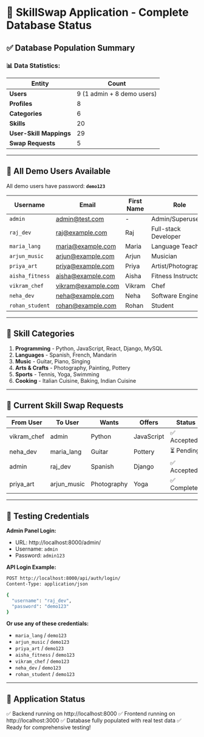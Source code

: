 # 🎉 SkillSwap Application - Complete Database Status

## ✅ Database Population Summary

### 📊 Data Statistics:
| Entity | Count |
|--------|-------|
| **Users** | 9 (1 admin + 8 demo users) |
| **Profiles** | 8 |
| **Categories** | 6 |
| **Skills** | 20 |
| **User-Skill Mappings** | 29 |
| **Swap Requests** | 5 |

---

## 👥 All Demo Users Available

All demo users have password: **`demo123`**

| Username | Email | First Name | Role |
|----------|-------|-----------|------|
| `admin` | admin@test.com | - | Admin/Superuser |
| `raj_dev` | raj@example.com | Raj | Full-stack Developer |
| `maria_lang` | maria@example.com | Maria | Language Teacher |
| `arjun_music` | arjun@example.com | Arjun | Musician |
| `priya_art` | priya@example.com | Priya | Artist/Photographer |
| `aisha_fitness` | aisha@example.com | Aisha | Fitness Instructor |
| `vikram_chef` | vikram@example.com | Vikram | Chef |
| `neha_dev` | neha@example.com | Neha | Software Engineer |
| `rohan_student` | rohan@example.com | Rohan | Student |

---

## 🎯 Skill Categories

1. **Programming** - Python, JavaScript, React, Django, MySQL
2. **Languages** - Spanish, French, Mandarin
3. **Music** - Guitar, Piano, Singing
4. **Arts & Crafts** - Photography, Painting, Pottery
5. **Sports** - Tennis, Yoga, Swimming
6. **Cooking** - Italian Cuisine, Baking, Indian Cuisine

---

## 🤝 Current Skill Swap Requests

| From User | To User | Wants | Offers | Status |
|-----------|---------|-------|--------|--------|
| vikram_chef | admin | Python | JavaScript | ✅ Accepted |
| neha_dev | maria_lang | Guitar | Pottery | ⏳ Pending |
| admin | raj_dev | Spanish | Django | ✅ Accepted |
| priya_art | arjun_music | Photography | Yoga | ✅ Completed |

---

## 🧪 Testing Credentials

**Admin Panel Login:**
- URL: http://localhost:8000/admin/
- Username: `admin`
- Password: `admin123`

**API Login Example:**
```bash
POST http://localhost:8000/api/auth/login/
Content-Type: application/json

{
  "username": "raj_dev",
  "password": "demo123"
}
```

**Or use any of these credentials:**
- `maria_lang` / `demo123`
- `arjun_music` / `demo123`
- `priya_art` / `demo123`
- `aisha_fitness` / `demo123`
- `vikram_chef` / `demo123`
- `neha_dev` / `demo123`
- `rohan_student` / `demo123`

---

## 🚀 Application Status

✅ Backend running on http://localhost:8000
✅ Frontend running on http://localhost:3000
✅ Database fully populated with real test data
✅ Ready for comprehensive testing!


